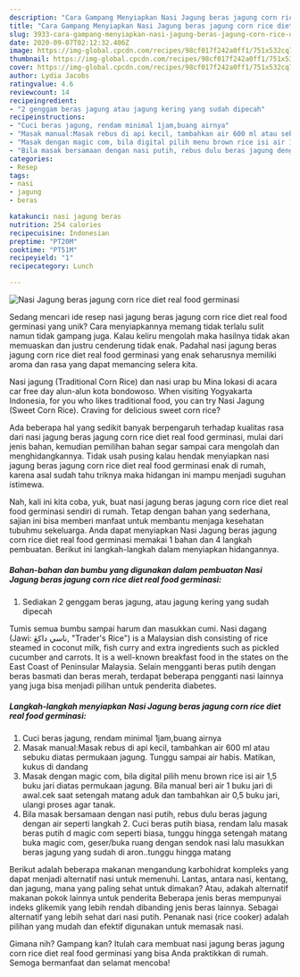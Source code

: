 ```yaml
---
description: "Cara Gampang Menyiapkan Nasi Jagung beras jagung corn rice diet real food germinasi Anti Gagal"
title: "Cara Gampang Menyiapkan Nasi Jagung beras jagung corn rice diet real food germinasi Anti Gagal"
slug: 3933-cara-gampang-menyiapkan-nasi-jagung-beras-jagung-corn-rice-diet-real-food-germinasi-anti-gagal
date: 2020-09-07T02:12:32.406Z
image: https://img-global.cpcdn.com/recipes/98cf017f242a0ff1/751x532cq70/nasi-jagung-beras-jagung-corn-rice-diet-real-food-germinasi-foto-resep-utama.jpg
thumbnail: https://img-global.cpcdn.com/recipes/98cf017f242a0ff1/751x532cq70/nasi-jagung-beras-jagung-corn-rice-diet-real-food-germinasi-foto-resep-utama.jpg
cover: https://img-global.cpcdn.com/recipes/98cf017f242a0ff1/751x532cq70/nasi-jagung-beras-jagung-corn-rice-diet-real-food-germinasi-foto-resep-utama.jpg
author: Lydia Jacobs
ratingvalue: 4.6
reviewcount: 14
recipeingredient:
- "2 genggam beras jagung atau jagung kering yang sudah dipecah"
recipeinstructions:
- "Cuci beras jagung, rendam minimal 1jam,buang airnya"
- "Masak manual:Masak rebus di api kecil, tambahkan air 600 ml atau sebuku diatas permukaan jagung. Tunggu sampai air habis. Matikan, kukus di dandang"
- "Masak dengan magic com, bila digital pilih menu brown rice isi air 1,5 buku jari diatas permukaan jagung. Bila manual beri air 1 buku jari di awal.cek saat setengah matang aduk dan tambahkan air 0,5 buku jari, ulangi proses agar tanak."
- "Bila masak bersamaan dengan nasi putih, rebus dulu beras jagung dengan air seperti langkah 2. Cuci beras putih biasa, rendam lalu masak beras putih d magic com seperti biasa, tunggu hingga setengah matang buka magic com, geser/buka ruang dengan sendok nasi lalu masukkan beras jagung yang sudah di aron..tunggu hingga matang"
categories:
- Resep
tags:
- nasi
- jagung
- beras

katakunci: nasi jagung beras 
nutrition: 254 calories
recipecuisine: Indonesian
preptime: "PT20M"
cooktime: "PT51M"
recipeyield: "1"
recipecategory: Lunch

---
```



![Nasi Jagung beras jagung corn rice diet real food germinasi](https://img-global.cpcdn.com/recipes/98cf017f242a0ff1/751x532cq70/nasi-jagung-beras-jagung-corn-rice-diet-real-food-germinasi-foto-resep-utama.jpg)

Sedang mencari ide resep nasi jagung beras jagung corn rice diet real food germinasi yang unik? Cara menyiapkannya memang tidak terlalu sulit namun tidak gampang juga. Kalau keliru mengolah maka hasilnya tidak akan memuaskan dan justru cenderung tidak enak. Padahal nasi jagung beras jagung corn rice diet real food germinasi yang enak seharusnya memiliki aroma dan rasa yang dapat memancing selera kita.

Nasi jagung (Traditional Corn Rice) dan nasi urap bu Mina lokasi di acara car free day alun-alun kota bondowoso. When visiting Yogyakarta Indonesia, for you who likes traditional food, you can try Nasi Jagung (Sweet Corn Rice). Craving for delicious sweet corn rice?

Ada beberapa hal yang sedikit banyak berpengaruh terhadap kualitas rasa dari nasi jagung beras jagung corn rice diet real food germinasi, mulai dari jenis bahan, kemudian pemilihan bahan segar sampai cara mengolah dan menghidangkannya. Tidak usah pusing kalau hendak menyiapkan nasi jagung beras jagung corn rice diet real food germinasi enak di rumah, karena asal sudah tahu triknya maka hidangan ini mampu menjadi suguhan istimewa.


Nah, kali ini kita coba, yuk, buat nasi jagung beras jagung corn rice diet real food germinasi sendiri di rumah. Tetap dengan bahan yang sederhana, sajian ini bisa memberi manfaat untuk membantu menjaga kesehatan tubuhmu sekeluarga. Anda dapat menyiapkan Nasi Jagung beras jagung corn rice diet real food germinasi memakai 1 bahan dan 4 langkah pembuatan. Berikut ini langkah-langkah dalam menyiapkan hidangannya.

<!--inarticleads1-->

##### Bahan-bahan dan bumbu yang digunakan dalam pembuatan Nasi Jagung beras jagung corn rice diet real food germinasi:

1. Sediakan 2 genggam beras jagung, atau jagung kering yang sudah dipecah


Tumis semua bumbu sampai harum dan masukkan cumi. Nasi dagang (Jawi: ناسي داڬڠ, &#34;Trader&#39;s Rice&#34;) is a Malaysian dish consisting of rice steamed in coconut milk, fish curry and extra ingredients such as pickled cucumber and carrots. It is a well-known breakfast food in the states on the East Coast of Peninsular Malaysia. Selain mengganti beras putih dengan beras basmati dan beras merah, terdapat beberapa pengganti nasi lainnya yang juga bisa menjadi pilihan untuk penderita diabetes. 

<!--inarticleads2-->

##### Langkah-langkah menyiapkan Nasi Jagung beras jagung corn rice diet real food germinasi:

1. Cuci beras jagung, rendam minimal 1jam,buang airnya
1. Masak manual:Masak rebus di api kecil, tambahkan air 600 ml atau sebuku diatas permukaan jagung. Tunggu sampai air habis. Matikan, kukus di dandang
1. Masak dengan magic com, bila digital pilih menu brown rice isi air 1,5 buku jari diatas permukaan jagung. Bila manual beri air 1 buku jari di awal.cek saat setengah matang aduk dan tambahkan air 0,5 buku jari, ulangi proses agar tanak.
1. Bila masak bersamaan dengan nasi putih, rebus dulu beras jagung dengan air seperti langkah 2. Cuci beras putih biasa, rendam lalu masak beras putih d magic com seperti biasa, tunggu hingga setengah matang buka magic com, geser/buka ruang dengan sendok nasi lalu masukkan beras jagung yang sudah di aron..tunggu hingga matang


Berikut adalah beberapa makanan mengandung karbohidrat kompleks yang dapat menjadi alternatif nasi untuk memenuhi. Lantas, antara nasi, kentang, dan jagung, mana yang paling sehat untuk dimakan? Atau, adakah alternatif makanan pokok lainnya untuk penderita Beberapa jenis beras mempunyai indeks glikemik yang lebih rendah dibanding jenis beras lainnya. Sebagai alternatif yang lebih sehat dari nasi putih. Penanak nasi (rice cooker) adalah pilihan yang mudah dan efektif digunakan untuk memasak nasi. 

Gimana nih? Gampang kan? Itulah cara membuat nasi jagung beras jagung corn rice diet real food germinasi yang bisa Anda praktikkan di rumah. Semoga bermanfaat dan selamat mencoba!

